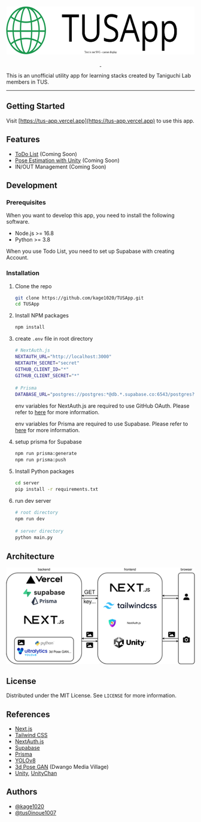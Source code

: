 <p align="center">
  <a href="https://tus-app.vercel.app">
    <picture>
      <source media="(prefers-color-scheme: dark)" srcset="./docs/logo-dark.drawio.svg">
      <img src="./docs/logo-light.drawio.svg" height="128">
    </picture>
  </a>
</p>

<p align="center">
  <a aria-label="Framework" href="https://nextjs.org">
    <img alt="" src="https://img.shields.io/badge/framework-next.js-red.svg?style=for-the-badge&labelColor=000000">
  </a>
  <a aria-label="License" href="https://github.com/kage1020/TUSApp/blob/main/LICENSE">
    <img alt="" src="https://img.shields.io/badge/license-mit-green.svg?style=for-the-badge&labelColor=000000">
  </a>
</p>

This is an unofficial utility app for learning stacks created by Taniguchi Lab members in TUS.

---

## Getting Started

Visit [https://tus-app.vercel.app](https://tus-app.vercel.app) to use this app.

## Features

- [ToDo List](https://tus-app.vercel.app/todo) (Coming Soon)
- [Pose Estimation with Unity](https://tus-app.vercel.app/pose) (Coming Soon)
- IN/OUT Management (Coming Soon)

## Development

### Prerequisites

When you want to develop this app, you need to install the following software.

- Node.js >= 16.8
- Python >= 3.8

When you use Todo List, you need to set up Supabase with creating Account.

### Installation

1. Clone the repo

   ```sh
   git clone https://github.com/kage1020/TUSApp.git
   cd TUSApp
   ```

2. Install NPM packages

   ```sh
   npm install
   ```

3. create `.env` file in root directory

   ```sh
   # NextAuth.js
   NEXTAUTH_URL="http://localhost:3000"
   NEXTAUTH_SECRET="secret"
   GITHUB_CLIENT_ID="*"
   GITHUB_CLIENT_SECRET="*"

   # Prisma
   DATABASE_URL="postgres://postgres:*@db.*.supabase.co:6543/postgres?pgbouncer=true&connection_limit=1"
   ```

   env variables for NextAuth.js are required to use GitHub OAuth. Please refer to [here](https://qiita.com/kage1020/items/fca49e9b42b972b70b8c) for more information.

   env variables for Prisma are required to use Supabase. Please refer to [here](https://supabase.com/partners/integrations/prisma) for more information.

4. setup prisma for Supabase

   ```sh
   npm run prisma:generate
   npm run prisma:push
   ```

5. Install Python packages

   ```sh
   cd server
   pip install -r requirements.txt
   ```

6. run dev server

   ```sh
   # root directory
   npm run dev

   # server directory
   python main.py
   ```

## Architecture

<picture>
  <source media="(prefers-color-scheme: dark)" srcset="./docs/architecture-dark.drawio.svg">
  <img src="./docs/architecture-light.drawio.svg">
</picture>

## License

Distributed under the MIT License. See `LICENSE` for more information.

## References

- [Next.js](https://nextjs.org)
- [Tailwind CSS](https://tailwindcss.com)
- [NextAuth.js](https://next-auth.js.org)
- [Supabase](https://supabase.com)
- [Prisma](https://www.prisma.io)
- [YOLOv8](https://docs.ultralytics.com)
- [3d Pose GAN](https://github.com/DwangoMediaVillage/3dpose_gan) (Dwango Media Village)
- [Unity](https://unity.com), [UnityChan](https://unity-chan.com)

## Authors

- [@kage1020](https://github.com/kage1020)
- [@tus0inoue1007](https://github.com/tus0inoue1007)
